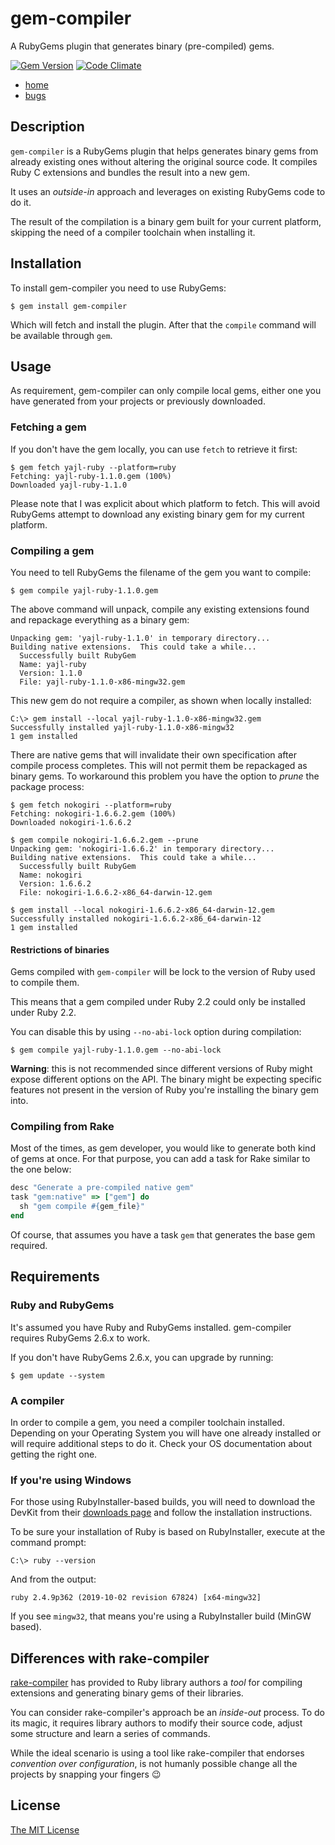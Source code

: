 # gem-compiler

A RubyGems plugin that generates binary (pre-compiled) gems.

[![Gem Version](https://img.shields.io/gem/v/gem-compiler.svg)](https://rubygems.org/gems/gem-compiler)
[![Code Climate](https://img.shields.io/codeclimate/github/luislavena/gem-compiler.svg)](https://codeclimate.com/github/luislavena/gem-compiler)

- [home](https://github.com/luislavena/gem-compiler)
- [bugs](https://github.com/luislavena/gem-compiler/issues)

## Description

`gem-compiler` is a RubyGems plugin that helps generates binary gems from
already existing ones without altering the original source code. It compiles
Ruby C extensions and bundles the result into a new gem.

It uses an *outside-in* approach and leverages on existing RubyGems code to
do it.

The result of the compilation is a binary gem built for your current platform,
skipping the need of a compiler toolchain when installing it.

## Installation

To install gem-compiler you need to use RubyGems:

    $ gem install gem-compiler

Which will fetch and install the plugin. After that the `compile` command
will be available through `gem`.

## Usage

As requirement, gem-compiler can only compile local gems, either one you have
generated from your projects or previously downloaded.

### Fetching a gem

If you don't have the gem locally, you can use `fetch` to retrieve it first:

    $ gem fetch yajl-ruby --platform=ruby
    Fetching: yajl-ruby-1.1.0.gem (100%)
    Downloaded yajl-ruby-1.1.0

Please note that I was explicit about which platform to fetch. This will
avoid RubyGems attempt to download any existing binary gem for my current
platform.

### Compiling a gem

You need to tell RubyGems the filename of the gem you want to compile:

    $ gem compile yajl-ruby-1.1.0.gem

The above command will unpack, compile any existing extensions found and
repackage everything as a binary gem:

    Unpacking gem: 'yajl-ruby-1.1.0' in temporary directory...
    Building native extensions.  This could take a while...
      Successfully built RubyGem
      Name: yajl-ruby
      Version: 1.1.0
      File: yajl-ruby-1.1.0-x86-mingw32.gem

This new gem do not require a compiler, as shown when locally installed:

    C:\> gem install --local yajl-ruby-1.1.0-x86-mingw32.gem
    Successfully installed yajl-ruby-1.1.0-x86-mingw32
    1 gem installed

There are native gems that will invalidate their own specification after
compile process completes. This will not permit them be repackaged as binary
gems. To workaround this problem you have the option to *prune* the package
process:

    $ gem fetch nokogiri --platform=ruby
    Fetching: nokogiri-1.6.6.2.gem (100%)
    Downloaded nokogiri-1.6.6.2

    $ gem compile nokogiri-1.6.6.2.gem --prune
    Unpacking gem: 'nokogiri-1.6.6.2' in temporary directory...
    Building native extensions.  This could take a while...
      Successfully built RubyGem
      Name: nokogiri
      Version: 1.6.6.2
      File: nokogiri-1.6.6.2-x86_64-darwin-12.gem

    $ gem install --local nokogiri-1.6.6.2-x86_64-darwin-12.gem
    Successfully installed nokogiri-1.6.6.2-x86_64-darwin-12
    1 gem installed

#### Restrictions of binaries

Gems compiled with `gem-compiler` will be lock to the version of Ruby used
to compile them.

This means that a gem compiled under Ruby 2.2 could only be installed under
Ruby 2.2.

You can disable this by using `--no-abi-lock` option during compilation:

    $ gem compile yajl-ruby-1.1.0.gem --no-abi-lock

**Warning**: this is not recommended since different versions of Ruby might
expose different options on the API. The binary might be expecting specific
features not present in the version of Ruby you're installing the binary gem
into.

### Compiling from Rake

Most of the times, as gem developer, you would like to generate both kind of
gems at once. For that purpose, you can add a task for Rake similar to the
one below:

```ruby
desc "Generate a pre-compiled native gem"
task "gem:native" => ["gem"] do
  sh "gem compile #{gem_file}"
end
```

Of course, that assumes you have a task `gem` that generates the base gem
required.

## Requirements

### Ruby and RubyGems

It's assumed you have Ruby and RubyGems installed. gem-compiler requires
RubyGems 2.6.x to work.

If you don't have RubyGems 2.6.x, you can upgrade by running:

    $ gem update --system

### A compiler

In order to compile a gem, you need a compiler toolchain installed. Depending
on your Operating System you will have one already installed or will require
additional steps to do it. Check your OS documentation about getting the
right one.

### If you're using Windows

For those using RubyInstaller-based builds, you will need to download the
DevKit from their [downloads page](http://rubyinstaller.org/downloads)
and follow the installation instructions.

To be sure your installation of Ruby is based on RubyInstaller, execute at
the command prompt:

    C:\> ruby --version

And from the output:

    ruby 2.4.9p362 (2019-10-02 revision 67824) [x64-mingw32]

If you see `mingw32`, that means you're using a RubyInstaller build
(MinGW based).

## Differences with rake-compiler

[rake-compiler](https://github.com/luislavena/rake-compiler) has provided to
Ruby library authors a *tool* for compiling extensions and generating binary
gems of their libraries.

You can consider rake-compiler's approach be an *inside-out* process. To do
its magic, it requires library authors to modify their source code, adjust
some structure and learn a series of commands.

While the ideal scenario is using a tool like rake-compiler that endorses
*convention over configuration*, is not humanly possible change all the
projects by snapping your fingers :wink:

## License

[The MIT License](LICENSE)

